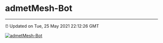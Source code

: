 # admetMesh-Bot
---
⏰ Updated on Tue, 25 May 2021 22:12:26 GMT

[![admetMesh-Bot](https://github.com/kotori-y/admetMesh-bot/actions/workflows/main.yml/badge.svg)](https://github.com/kotori-y/admetMesh-bot/actions/workflows/main.yml)
